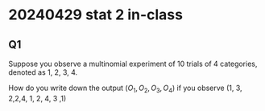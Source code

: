 # 20240429 stat 2 in-class


## Q1 

Suppose you observe a multinomial experiment of 10 trials of 4 categories, denoted as 1, 2, 3, 4. 

How do you write down the output $(O_1,O_2,O_3,O_4)$ if you observe (1, 3, 2,2,4, 1, 2, 4, 3 ,1)
